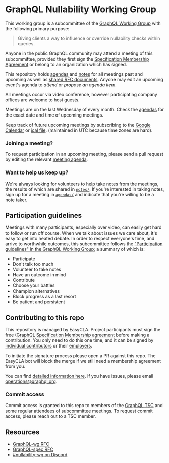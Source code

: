 # GraphQL Nullability Working Group

This working group is a subcommittee of the
[GraphQL Working Group](https://github.com/graphql/graphql-wg) with the
following primary purpose:

> Giving clients a way to influence or override nullability checks within queries.

Anyone in the public GraphQL community may attend a meeting of this
subcommittee, provided they first sign the
[Specification Membership Agreement](https://github.com/graphql/graphql-wg/tree/main/membership)
or belong to an organization which has signed.

This repository holds [agendas](./agendas) and [notes](./notes) for all meetings
past and upcoming as well as [shared RFC documents](./rfcs). Anyone may edit an
upcoming event's agenda to _attend_ or _propose an agenda item_.

All meetings occur via video conference, however participating company offices
are welcome to host guests.

Meetings are on the last Wednesday of every month. Check the
[agendas](./agendas) for the exact date and time of upcoming meetings.

Keep track of future upcoming meetings by subscribing to the
[Google Calendar](https://calendar.google.com/calendar?cid=bGludXhmb3VuZGF0aW9uLm9yZ19pazc5dDl1dWoycDMyaTNyMjAzZGd2NW1vOEBncm91cC5jYWxlbmRhci5nb29nbGUuY29t)
or
[ical file](https://calendar.google.com/calendar/ical/linuxfoundation.org_ik79t9uuj2p32i3r203dgv5mo8%40group.calendar.google.com/public/basic.ics).
(maintained in UTC because time zones are hard).

### Joining a meeting?

To request participation in an upcoming meeting, please send a pull request by
editing the relevant [meeting agenda](./agendas).

### Want to help us keep up?

We're always looking for volunteers to help take notes from the meetings, the
results of which are shared in [`notes/`](./notes). If you're interested in
taking notes, sign up for a meeting in [`agendas/`](./agendas) and indicate that
you're willing to be a note taker.

## Participation guidelines

Meetings with many participants, especially over video, can easily get hard to
follow or run off course. When we talk about issues we care about, it's easy to
get into heated debate. In order to respect everyone's time, and arrive to
worthwhile outcomes, this subcommittee follows the
["Participation guidelines" in the GraphQL Working Group](https://github.com/graphql/graphql-wg/blob/main/README.md#participation-guidelines);
a summary of which is:

- Participate
- Don't talk too much
- Volunteer to take notes
- Have an outcome in mind
- Contribute
- Choose your battles
- Champion alternatives
- Block progress as a last resort
- Be patient and persistent

## Contributing to this repo

This repository is managed by EasyCLA. Project participants must sign the free
([GraphQL Specification Membership agreement](https://preview-spec-membership.graphql.org)
before making a contribution. You only need to do this one time, and it can be
signed by
[individual contributors](http://individual-spec-membership.graphql.org/) or
their [employers](http://corporate-spec-membership.graphql.org/).

To initiate the signature process please open a PR against this repo. The
EasyCLA bot will block the merge if we still need a membership agreement from
you.

You can find
[detailed information here](https://github.com/graphql/graphql-wg/tree/main/membership).
If you have issues, please email
[operations@graphql.org](mailto:operations@graphql.org).

### Commit access

Commit access is granted to this repo to members of the
[GraphQL TSC](./GraphQL-TSC.md) and some regular attendees of subcommittee
meetings. To request commit access, please reach out to a TSC member.

## Resources

- [GraphQL-wg RFC](https://github.com/graphql/graphql-wg/blob/main/rfcs/ClientControlledNullability.md)
- [GraphQL-spec RFC](https://github.com/graphql/graphql-spec/pull/895)
- [#nullability-wg on Discord](https://discord.gg/mm3AbzDhzf)
